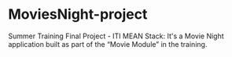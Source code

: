 # MoviesNight-project
Summer Training Final Project - ITI MEAN Stack: It's a Movie Night application built as part of the “Movie Module” in the training.
